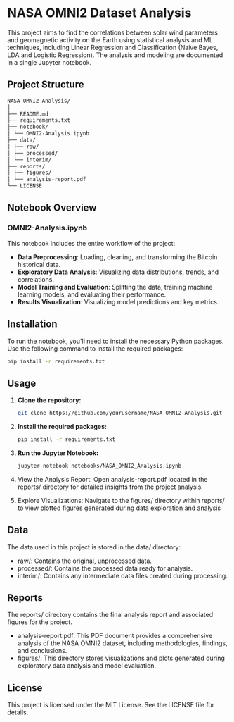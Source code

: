 # NASA OMNI2 Dataset Analysis

This project aims to find the correlations between solar wind parameters and geomagnetic activity on the Earth using statistical analysis and ML techniques, including Linear Regression and Classification (Naive Bayes, LDA and Logistic Regression). The analysis and modeling are documented in a single Jupyter notebook. 

## Project Structure

```bash
NASA-OMNI2-Analysis/
│
├── README.md
├── requirements.txt
├── notebook/
│ └── OMNI2-Analysis.ipynb
├── data/
│ ├── raw/
│ ├── processed/
│ └── interim/
├── reports/
│ ├── figures/
│ └── analysis-report.pdf
└── LICENSE
```

## Notebook Overview

### OMNI2-Analysis.ipynb
This notebook includes the entire workflow of the project:
- **Data Preprocessing**: Loading, cleaning, and transforming the Bitcoin historical data.
- **Exploratory Data Analysis**: Visualizing data distributions, trends, and correlations.
- **Model Training and Evaluation**: Splitting the data, training machine learning models, and evaluating their performance.
- **Results Visualization**: Visualizing model predictions and key metrics.

## Installation

To run the notebook, you'll need to install the necessary Python packages. Use the following command to install the required packages:

```sh
pip install -r requirements.txt
```

## Usage

1. **Clone the repository:**
   ```bash
   git clone https://github.com/yourusername/NASA-OMNI2-Analysis.git
   ```
   
2. **Install the required packages:**
   ```bash
   pip install -r requirements.txt
   ```
   
3. **Run the Jupyter Notebook:**
   ```bash
   jupyter notebook notebooks/NASA_OMNI2_Analysis.ipynb
   ```
4. View the Analysis Report: Open analysis-report.pdf located in the reports/ directory for detailed insights from the project analysis.

5. Explore Visualizations: Navigate to the figures/ directory within reports/ to view plotted figures generated during data exploration and analysis

## Data

The data used in this project is stored in the data/ directory:

* raw/: Contains the original, unprocessed data.
* processed/: Contains the processed data ready for analysis.
* interim/: Contains any intermediate data files created during processing.

## Reports

The reports/ directory contains the final analysis report and associated figures for the project.

* analysis-report.pdf: This PDF document provides a comprehensive analysis of the NASA OMNI2 dataset, including methodologies, findings, and conclusions.
* figures/: This directory stores visualizations and plots generated during exploratory data analysis and model evaluation.

## License

This project is licensed under the MIT License. See the LICENSE file for details.
